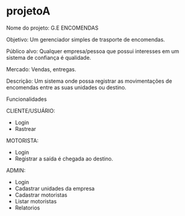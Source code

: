 # projetoA
Nome do projeto: G.E ENCOMENDAS

Objetivo: Um gerenciador simples de trasporte de encomendas.

Público alvo: Qualquer empresa/pessoa que possui interesses em um sistema de confiança é qualidade.

Mercado: Vendas, entregas.

Descrição: Um sistema onde possa registrar as movimentações de encomendas entre as suas unidades ou destino.

Funcionalidades

CLIENTE/USUÁRIO:
- Login
- Rastrear

MOTORISTA:
- Login
- Registrar a saída é chegada ao destino.

ADMIN:
- Login
- Cadastrar unidades da empresa
- Cadastrar motoristas
- Listar motoristas
- Relatorios
